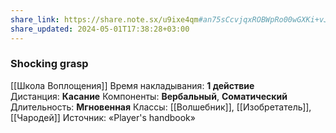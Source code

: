 ```yaml
---
share_link: https://share.note.sx/u9ixe4qm#an75sCcvjqxROBWpRo00wGXKi+vJ5lNABAmkXq/XHqM
share_updated: 2024-05-01T17:38:28+03:00
---
```

### Shocking grasp
[[Школа Воплощения]]
Время накладывания: **1 действие**
Дистанция: **Касание**
Компоненты: **Вербальный**, **Соматический**
Длительность: **Мгновенная**
Классы: [[Волшебник]], [[Изобретатель]], [[Чародей]]
Источник: «Player's handbook»